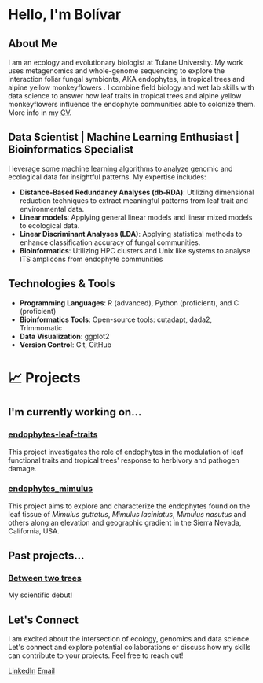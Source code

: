 # Hello, I'm Bolívar

## About Me

I am an ecology and evolutionary biologist at Tulane University. My work uses metagenomics and whole-genome sequencing to explore the interaction foliar fungal symbionts, AKA endophytes, in tropical trees and alpine yellow monkeyflowers . I combine field biology and wet lab skills with data science to answer how leaf traits in tropical trees and alpine yellow monkeyflowers influence the endophyte communities able to colonize them.  More info in my [CV](https://github.com/bolivaraponte/CVR_BAR/tree/Main).


## Data Scientist | Machine Learning Enthusiast | Bioinformatics Specialist

I leverage some machine learning algorithms to analyze genomic and ecological data for insightful patterns. My expertise includes:

- **Distance-Based Redundancy Analyses (db-RDA)**: Utilizing dimensional reduction techniques to extract meaningful patterns from leaf trait and environmental data.
- **Linear models**: Applying general linear models and linear mixed models to ecological data.
- **Linear Discriminant Analyses (LDA)**: Applying statistical methods to enhance classification accuracy of fungal communities.
- **Bioinformatics**: Utilizing HPC clusters and Unix like systems to analyse ITS amplicons from endophyte communities


## Technologies & Tools

- **Programming Languages**: R (advanced), Python (proficient), and C (proficient)
- **Bioinformatics Tools**: Open-source tools: cutadapt, dada2, Trimmomatic
- **Data Visualization**: ggplot2
- **Version Control**: Git, GitHub


# 📈 Projects

## I'm currently working on...

### [endophytes-leaf-traits](https://github.com/bolivaraponte/endophyte-leaf-traits)

This project investigates the role of endophytes in the modulation of leaf functional traits and tropical trees'  response to herbivory and pathogen damage.

### [endophytes_mimulus](https://github.com/bolivaraponte/endophytes_mimulus)

This project aims to explore and characterize the endophytes found on the leaf tissue of *Mimulus guttatus*, *Mimulus laciniatus*, *Mimulus nasutus* and others along an elevation and geographic gradient in the Sierra Nevada, California, USA.


## Past projects...

### [Between two trees](https://github.com/bolivaraponte/Between_two_trees)

My scientific debut!

## Let's Connect

I am excited about the intersection of ecology, genomics and data science. Let's connect and explore potential collaborations or discuss how my skills can contribute to your projects. Feel free to reach out!

[LinkedIn](https://www.linkedin.com/in/bolivar-aponte-rolon/)
[Email](mailto:apontebolivar@gmail.com)

